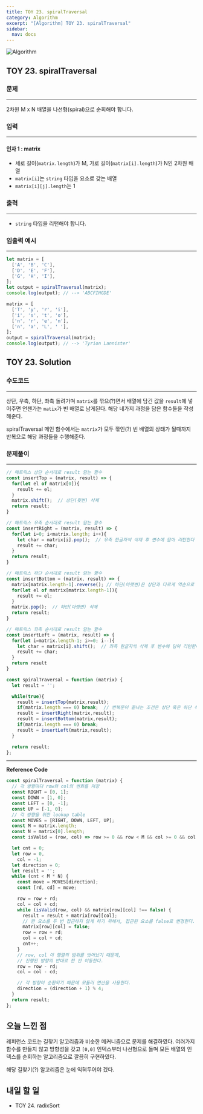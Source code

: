 ```yaml
---
title: TOY 23. spiralTraversal
category: Algorithm
excerpt: "[Algorithm] TOY 23. spiralTraversal"
sidebar:
  nav: docs
---
```


![Algorithm](https://user-images.githubusercontent.com/83164003/131701318-f0ff36c4-1fcc-4f21-b978-18a9d8ec3386.jpg)
## TOY 23. spiralTraversal
### 문제
---
2차원 M x N 배열을 나선형(spiral)으로 순회해야 합니다.
### 입력
---
#### 인자 1 : matrix
- 세로 길이(`matrix.length`)가 M, 가로 길이(`matrix[i].length`)가 N인 2차원 배열
- `matrix[i]`는 `string` 타입을 요소로 갖는 배열
- `matrix[i][j].length`는 1

### 출력
---
- `string` 타입을 리턴해야 합니다.

### 입출력 예시
---
```javascript
let matrix = [
  ['A', 'B', 'C'],
  ['D', 'E', 'F'],
  ['G', 'H', 'I'],
];
let output = spiralTraversal(matrix);
console.log(output); // --> 'ABCFIHGDE'

matrix = [
  ['T', 'y', 'r', 'i'],
  ['i', 's', 't', 'o'],
  ['n', 'r', 'e', 'n'],
  ['n', 'a', 'L', ' '],
];
output = spiralTraversal(matrix);
console.log(output); // --> 'Tyrion Lannister'
```
## TOY 23. Solution
### 수도코드
---
상단, 우측, 하단, 좌측 돌려가며 `matrix`를 깎으(?)면서 배열에 담긴 값을 `result`에 넣어주면 언젠가는 `matix`가 빈 배열로 남게된다.  해당 네가지 과정을 담은 함수들을 작성해준다.

spiralTraversal 메인 함수에서는 `matrix`가 모두 깎인(?) 빈 배열의 상태가 될때까지 반복으로 해당 과정들을 수행해준다.

### 문제풀이
---
```javascript
// 매트릭스 상단 순서대로 result 담는 함수
const insertTop = (matrix, result) => {  
  for(let el of matrix[0]){
    result += el;
  }
  matrix.shift();  // 상단(윗변) 삭제
  return result;
}

// 매트릭스 우측 순서대로 result 담는 함수
const insertRight = (matrix, result) => {
  for(let i=0; i<matrix.length; i++){
    let char = matrix[i].pop();  // 우측 한글자씩 삭제 후 변수에 담아 리턴한다
    result += char;
  }
  return result;
}

// 매트릭스 하단 순서대로 result 담는 함수
const insertBottom = (matrix, result) => {
  matrix[matrix.length-1].reverse(); // 하단(아랫변)은 상단과 다르게 역순으로 담긴다.
  for(let el of matrix[matrix.length-1]){
    result += el;
  }
  matrix.pop();  // 하단(아랫변) 삭제
  return result;
}

// 매트릭스 좌측 순서대로 result 담는 함수
const insertLeft = (matrix, result) => {
  for(let i=matrix.length-1; i>=0; i--){
    let char = matrix[i].shift();  // 좌측 한글자씩 삭제 후 변수에 담아 리턴한다
    result += char;
  }
  return result
}

const spiralTraversal = function (matrix) {
  let result = '';

  while(true){
    result = insertTop(matrix,result);
    if(matrix.length === 0) break;  // 반복문이 끝나는 조건은 상단 혹은 하단 삭제 후 matrix가 모두 비어버리는 경우이다.
    result = insertRight(matrix,result);
    result = insertBottom(matrix,result);
    if(matrix.length === 0) break;
    result = insertLeft(matrix,result);
  }

  return result;
};
```
--- 

**Reference Code**
```javascript
const spiralTraversal = function (matrix) {
  // 각 방향마다 row와 col의 변화를 저장
  const RIGHT = [0, 1];
  const DOWN = [1, 0];
  const LEFT = [0, -1];
  const UP = [-1, 0];
  // 각 방향을 위한 lookup table
  const MOVES = [RIGHT, DOWN, LEFT, UP];
  const M = matrix.length;
  const N = matrix[0].length;
  const isValid = (row, col) => row >= 0 && row < M && col >= 0 && col < N;

  let cnt = 0;
  let row = 0,
    col = -1;
  let direction = 0;
  let result = '';
  while (cnt < M * N) {
    const move = MOVES[direction];
    const [rd, cd] = move;

    row = row + rd;
    col = col + cd;
    while (isValid(row, col) && matrix[row][col] !== false) {
      result = result + matrix[row][col];
      // 한 요소를 두 번 접근하지 않게 하기 위해서, 접근된 요소를 false로 변경한다.
      matrix[row][col] = false;
      row = row + rd;
      col = col + cd;
      cnt++;
    }
    // row, col 이 행렬의 범위를 벗어났기 때문에,
    // 진행된 방향의 반대로 한 칸 이동한다.
    row = row - rd;
    col = col - cd;

    // 각 방향이 순환되기 때문에 모듈러 연산을 사용한다.
    direction = (direction + 1) % 4;
  }
  return result;
};
```

## 오늘 느낀 점
레퍼런스 코드는 길찾기 알고리즘과 비슷한 메커니즘으로 문제를 해결하였다. 여러가지 함수를 만들지 않고 방향성을 갖고 `[0,0]` 인덱스부터 나선형으로 돌며 모든 배열의 인덱스를 순회하는 알고리즘으로 깔끔히 구현하였다. 

해당 길찾기(?) 알고리즘은 눈에 익혀두어야 겠다.

## 내일 할 일
- TOY 24. radixSort
